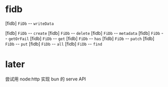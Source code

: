 # fidb

[fidb] `FiDb` -- `writeData`

[fidb] `FiDb` -- `create`
[fidb] `FiDb` -- `delete`
[fidb] `FiDb` -- `metadata`
[fidb] `FiDb` -- `getOrFail`
[fidb] `FiDb` -- `get`
[fidb] `FiDb` -- `has`
[fidb] `FiDb` -- `patch`
[fidb] `FiDb` -- `put`
[fidb] `FiDb` -- `all`
[fidb] `FiDb` -- `find`

# later

尝试用 node:http 实现 bun 的 serve API
